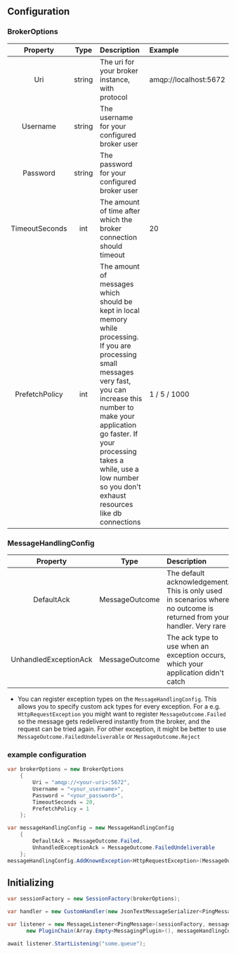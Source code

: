 ﻿## Configuration

### BrokerOptions

|    Property    |  Type  | Description                                                                                                                                                                                                                                                                                          | Example               |
|:--------------:|:------:|:-----------------------------------------------------------------------------------------------------------------------------------------------------------------------------------------------------------------------------------------------------------------------------------------------------|:----------------------|
|      Uri       | string | The uri for your broker instance, with protocol                                                                                                                                                                                                                                                      | amqp://localhost:5672 |
|    Username    | string | The username for your configured broker user                                                                                                                                                                                                                                                         |                       |
|    Password    | string | The password for your configured broker user                                                                                                                                                                                                                                                         |                       |
| TimeoutSeconds |  int   | The amount of time after which the broker connection should timeout                                                                                                                                                                                                                                  | 20                    |
| PrefetchPolicy |  int   | The amount of messages which should be kept in local memory while processing. If you are processing small messages very fast, you can increase this number to make your application go faster. If your processing takes a while, use a low number so you don't exhaust resources like db connections | 1 / 5 / 1000          |

### MessageHandlingConfig

|       Property        |      Type      | Description                                                                                                           | Example                            |
|:---------------------:|:--------------:|:----------------------------------------------------------------------------------------------------------------------|:-----------------------------------|
|      DefaultAck       | MessageOutcome | The default acknowledgement. This is only used in scenarios where no outcome is returned from your handler. Very rare |                                    |
| UnhandledExceptionAck | MessageOutcome | The ack type to use when an exception occurs, which your application didn't catch                                     | MessageOutcome.FailedUndeliverable |

* You can register exception types on the `MessageHandlingConfig`. This allows you to specify custom ack types for every
  exception. For a e.g. `HttpRequestException` you might want to register `MessageOutcome.Failed` so the message gets
  redelivered instantly from the broker, and the request can be tried again. For other exception, it might be better to
  use `MessageOutcome.FailedUndeliverable` or `MessageOutcome.Reject`

### example configuration

```csharp
var brokerOptions = new BrokerOptions
    {
        Uri = "amqp://<your-uri>:5672",
        Username = "<your_username>",
        Password = "<your_password>",
        TimeoutSeconds = 20,
        PrefetchPolicy = 1
    };

var messageHandlingConfig = new MessageHandlingConfig
    {
        DefaultAck = MessageOutcome.Failed,
        UnhandledExceptionAck = MessageOutcome.FailedUndeliverable
    };
messageHandlingConfig.AddKnownException<HttpRequestException>(MessageOutcome.Failed);
```

## Initializing

```csharp
var sessionFactory = new SessionFactory(brokerOptions);

var handler = new CustomHandler(new JsonTextMessageSerializer<PingMessage>());

var listener = new MessageListener<PingMessage>(sessionFactory, messageHandlingConfig,
      new PluginChain(Array.Empty<MessagingPlugin>(), messageHandlingConfig), handler);

await listener.StartListening("some.queue");
```
